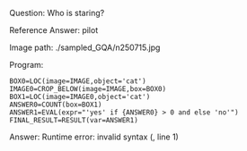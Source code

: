 Question: Who is staring?

Reference Answer: pilot

Image path: ./sampled_GQA/n250715.jpg

Program:

```
BOX0=LOC(image=IMAGE,object='cat')
IMAGE0=CROP_BELOW(image=IMAGE,box=BOX0)
BOX1=LOC(image=IMAGE0,object='cat')
ANSWER0=COUNT(box=BOX1)
ANSWER1=EVAL(expr="'yes' if {ANSWER0} > 0 and else 'no'")
FINAL_RESULT=RESULT(var=ANSWER1)
```
Answer: Runtime error: invalid syntax (<string>, line 1)

